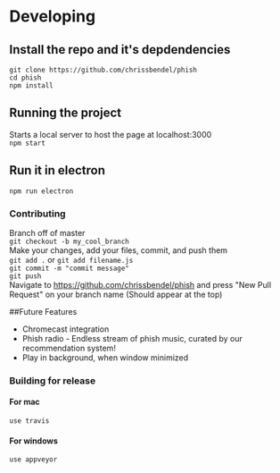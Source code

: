 # Developing

## Install the repo and it's depdendencies
```git clone https://github.com/chrissbendel/phish```  
```cd phish```  
```npm install```  

## Running the project
Starts a local server to host the page at localhost:3000  
```npm start```

## Run it in electron
```npm run electron```

### Contributing
Branch off of master  
```git checkout -b my_cool_branch```  
Make your changes, add your files, commit, and push them   
```git add .``` or ```git add filename.js```  
```git commit -m "commit message"```  
```git push```  
Navigate to https://github.com/chrissbendel/phish and press "New Pull Request" on your branch name (Should appear at the top)

##Future Features
- Chromecast integration
- Phish radio - Endless stream of phish music, curated by our recommendation system!
- Play in background, when window minimized

### Building for release
#### For mac
```use travis```
#### For windows
```use appveyor```
